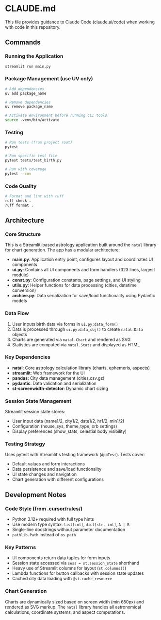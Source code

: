 # CLAUDE.md

This file provides guidance to Claude Code (claude.ai/code) when working with code in this repository.

## Commands

### Running the Application
```bash
streamlit run main.py
```

### Package Management (use UV only)
```bash
# Add dependencies
uv add package_name

# Remove dependencies  
uv remove package_name

# Activate environment before running CLI tools
source .venv/bin/activate
```

### Testing
```bash
# Run tests (from project root)
pytest

# Run specific test file
pytest tests/test_birth.py

# Run with coverage
pytest --cov
```

### Code Quality
```bash
# Format and lint with ruff
ruff check .
ruff format .
```

## Architecture

### Core Structure
This is a Streamlit-based astrology application built around the `natal` library for chart generation. The app has a modular architecture:

- **main.py**: Application entry point, configures layout and coordinates UI components
- **ui.py**: Contains all UI components and form handlers (323 lines, largest module)
- **const.py**: Configuration constants, page settings, and UI styling
- **utils.py**: Helper functions for data processing (cities, datetime conversion)
- **archive.py**: Data serialization for save/load functionality using Pydantic models

### Data Flow
1. User inputs birth data via forms in `ui.py:data_form()`
2. Data is processed through `ui.py:data_obj()` to create `natal.Data` objects
3. Charts are generated via `natal.Chart` and rendered as SVG
4. Statistics are computed via `natal.Stats` and displayed as HTML

### Key Dependencies
- **natal**: Core astrology calculation library (charts, ephemeris, aspects)
- **streamlit**: Web framework for the UI
- **pandas**: City data management (cities.csv.gz)
- **pydantic**: Data validation and serialization
- **st-screenwidth-detector**: Dynamic chart sizing

### Session State Management
Streamlit session state stores:
- User input data (name1/2, city1/2, date1/2, hr1/2, min1/2)
- Configuration (house_sys, theme_type, orb settings)
- Display preferences (show_stats, celestial body visibility)

### Testing Strategy
Uses pytest with Streamlit's testing framework (`AppTest`). Tests cover:
- Default values and form interactions
- Data persistence and save/load functionality
- UI state changes and navigation
- Chart generation with different configurations

## Development Notes

### Code Style (from .cursor/rules/)
- Python 3.12+ required with full type hints
- Use modern type syntax: `list[int]`, `dict[str, int]`, `A | B`
- Single-line docstrings without parameter documentation
- `pathlib.Path` instead of `os.path`

### Key Patterns
- UI components return data tuples for form inputs
- Session state accessed via `sess = st.session_state` shorthand
- Heavy use of Streamlit columns for layout (`st.columns()`)
- Lambda functions for button callbacks with session state updates
- Cached city data loading with `@st.cache_resource`

### Chart Generation
Charts are dynamically sized based on screen width (min 650px) and rendered as SVG markup. The `natal` library handles all astronomical calculations, coordinate systems, and aspect computations.